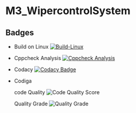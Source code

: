# M3_WipercontrolSystem

## Badges
* Build on Linux
[![Build-Linux](https://github.com/AVINASH-P-1912/M3_WipercontrolSystem/actions/workflows/Build%20on%20Linux.yml/badge.svg)](https://github.com/AVINASH-P-1912/M3_WipercontrolSystem/actions/workflows/Build%20on%20Linux.yml)


* Cppcheck Analysis 
[![Cppcheck Analysis](https://github.com/AVINASH-P-1912/M3_WipercontrolSystem/actions/workflows/Cppcheck_analysis.yml/badge.svg)](https://github.com/AVINASH-P-1912/M3_WipercontrolSystem/actions/workflows/Cppcheck_analysis.yml)

* Codacy
[![Codacy Badge](https://app.codacy.com/project/badge/Grade/34bba906c2244f83a9e994d78b9a2c47)](https://www.codacy.com/gh/AVINASH-P-1912/M3_WipercontrolSystem/dashboard?utm_source=github.com&amp;utm_medium=referral&amp;utm_content=AVINASH-P-1912/M3_WipercontrolSystem&amp;utm_campaign=Badge_Grade)

* Codiga

  code Quality ![Code Quality Score](https://api.codiga.io/project/33396/score/svg)
  
  Quality Grade ![Quality Grade](https://api.codiga.io/project/33396/status/svg)
